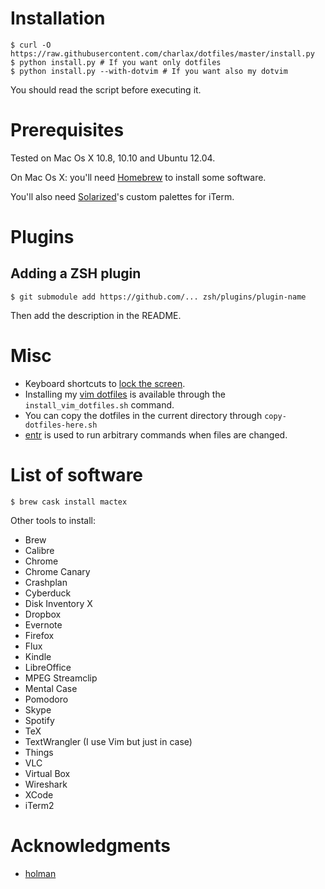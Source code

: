 Installation
============

    $ curl -O https://raw.githubusercontent.com/charlax/dotfiles/master/install.py
    $ python install.py # If you want only dotfiles
    $ python install.py --with-dotvim # If you want also my dotvim

You should read the script before executing it.

Prerequisites
=============

Tested on Mac Os X 10.8, 10.10 and Ubuntu 12.04.

On Mac Os X: you'll need [Homebrew](http://mxcl.github.com/homebrew/) to
install some software.

You'll also need [Solarized](http://ethanschoonover.com/solarized)'s custom
palettes for iTerm.

Plugins
=======

Adding a ZSH plugin
-------------------

    $ git submodule add https://github.com/... zsh/plugins/plugin-name

Then add the description in the README.

Misc
====

* Keyboard shortcuts to [lock the
  screen](http://hints.macworld.com/article.php?story=20090831093941225).
* Installing my [vim dotfiles](https://github.com/charlax/dotvim) is available
  through the `install_vim_dotfiles.sh` command.
* You can copy the dotfiles in the current directory through
  `copy-dotfiles-here.sh`
* [entr](https://bitbucket.org/eradman/entr/) is used to run arbitrary commands
  when files are changed.

List of software
================

    $ brew cask install mactex

Other tools to install:

* Brew
* Calibre
* Chrome
* Chrome Canary
* Crashplan
* Cyberduck
* Disk Inventory X
* Dropbox
* Evernote
* Firefox
* Flux
* Kindle
* LibreOffice
* MPEG Streamclip
* Mental Case
* Pomodoro
* Skype
* Spotify
* TeX
* TextWrangler (I use Vim but just in case)
* Things
* VLC
* Virtual Box
* Wireshark
* XCode
* iTerm2

Acknowledgments
===============

* [holman](https://github.com/holman/dotfiles)
